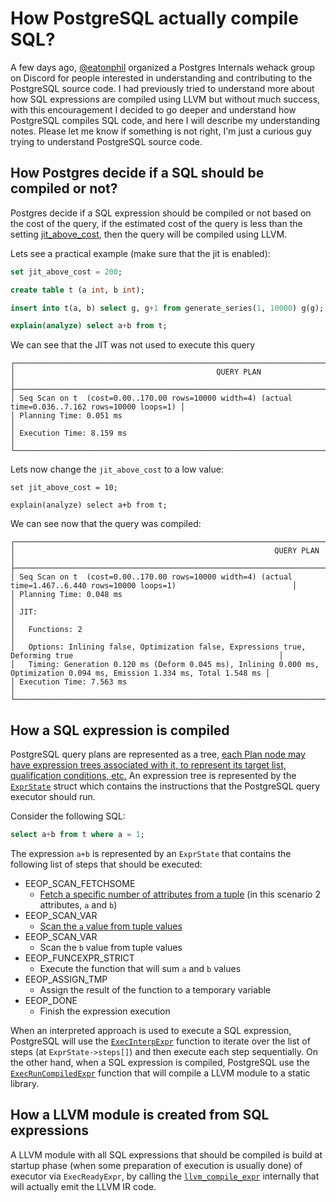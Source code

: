 # How PostgreSQL actually compile SQL?

A few days ago, [@eatonphil](https://twitter.com/eatonphil) organized a
Postgres Internals wehack group on Discord for people interested in
understanding and contributing to the PostgreSQL source code. I had previously
tried to understand more about how SQL expressions are compiled using LLVM but
without much success, with this encouragement I decided to go deeper and
understand how PostgreSQL compiles SQL code, and here I will describe my
understanding notes. Please let me know if something is not right, I'm just a
curious guy trying to understand PostgreSQL source code.


## How Postgres decide if a SQL should be compiled or not?
Postgres decide if a SQL expression should be compiled or not based on the cost
of the query, if the estimated cost of the query is less than the setting
[jit_above_cost](https://www.postgresql.org/docs/current/runtime-config-query.html#GUC-JIT-ABOVE-COST), then the query will be
compiled using LLVM.

Lets see a practical example (make sure that the jit is enabled):

```sql
set jit_above_cost = 200;

create table t (a int, b int);

insert into t(a, b) select g, g+1 from generate_series(1, 10000) g(g);

explain(analyze) select a+b from t;
```

We can see that the JIT was not used to execute this query

```
┌─────────────────────────────────────────────────────────────────────────────────────────────────────┐
│                                             QUERY PLAN                                              │
├─────────────────────────────────────────────────────────────────────────────────────────────────────┤
│ Seq Scan on t  (cost=0.00..170.00 rows=10000 width=4) (actual time=0.036..7.162 rows=10000 loops=1) │
│ Planning Time: 0.051 ms                                                                             │
│ Execution Time: 8.159 ms                                                                            │
└─────────────────────────────────────────────────────────────────────────────────────────────────────┘
```

Lets now change the `jit_above_cost` to a low value:
```
set jit_above_cost = 10;

explain(analyze) select a+b from t;
```

We can see now that the query was compiled:
```
┌──────────────────────────────────────────────────────────────────────────────────────────────────────────────────────────────┐
│                                                          QUERY PLAN                                                          │
├──────────────────────────────────────────────────────────────────────────────────────────────────────────────────────────────┤
│ Seq Scan on t  (cost=0.00..170.00 rows=10000 width=4) (actual time=1.467..6.440 rows=10000 loops=1)                          │
│ Planning Time: 0.048 ms                                                                                                      │
│ JIT:                                                                                                                         │
│   Functions: 2                                                                                                               │
│   Options: Inlining false, Optimization false, Expressions true, Deforming true                                              │
│   Timing: Generation 0.120 ms (Deform 0.045 ms), Inlining 0.000 ms, Optimization 0.094 ms, Emission 1.334 ms, Total 1.548 ms │
│ Execution Time: 7.563 ms                                                                                                     │
└──────────────────────────────────────────────────────────────────────────────────────────────────────────────────────────────┘
```

## How a SQL expression is compiled
PostgreSQL query plans are represented as a tree, [each Plan node may have
expression trees associated with it, to represent its target list,
qualification conditions,
etc.](https://github.com/postgres/postgres/blob/master/src/backend/executor/README#L68)
An expression tree is represented by the
[`ExprState`](https://github.com/postgres/postgres/blob/master/src/include/nodes/execnodes.h#L77)
struct which contains the instructions that the PostgreSQL query executor should run.

Consider the following SQL:
```sql
select a+b from t where a = 1;
```

The expression `a+b` is represented by an `ExprState` that contains the following list of steps that should be executed:

- EEOP_SCAN_FETCHSOME
    - [Fetch a specific number of attributes from a tuple](https://github.com/postgres/postgres/blob/master/src/backend/executor/execExprInterp.c#L554) (in this scenario 2 attributes, `a` and `b`)
- EEOP_SCAN_VAR
    - [Scan the `a` value from tuple values](https://github.com/postgres/postgres/blob/master/src/backend/executor/execExprInterp.c#L596)
- EEOP_SCAN_VAR
    - Scan the `b` value from tuple values
- EEOP_FUNCEXPR_STRICT
    - Execute the function that will sum `a` and `b` values
- EEOP_ASSIGN_TMP
    - Assign the result of the function to a temporary variable
- EEOP_DONE
    - Finish the expression execution

When an interpreted approach is used to execute a SQL expression, PostgreSQL
will use the
[`ExecInterpExpr`](https://github.com/postgres/postgres/blob/master/src/backend/executor/execExprInterp.c#L395)
function to iterate over the list of steps (at `ExprState->steps[]`) and then
execute each step sequentially. On the other hand, when a SQL expression is
compiled, PostgreSQL use the
[`ExecRunCompiledExpr`](https://github.com/postgres/postgres/blob/master/src/backend/jit/llvm/llvmjit_expr.c#L2539)
function that will compile a LLVM module to a static library.

## How a LLVM module is created from SQL expressions
A LLVM module with all SQL expressions that should be compiled is build at
startup phase (when some preparation of execution is usually done) of executor
via `ExecReadyExpr`, by calling the
[`llvm_compile_expr`](https://github.com/postgres/postgres/blob/master/src/backend/jit/llvm/llvmjit_expr.c#L78)
internally that will actually emit the LLVM IR code. 



<!-- 
The [`ExprState`](https://github.com/postgres/postgres/blob/master/src/include/nodes/execnodes.h#L77) struct represents a SQL expression that can be executed, e.g; 
`a+b` or `a = 1` from the following example:
```sql
select a+b from t where a = 1;
```

The steps of an `ExprState` that the executor should execute is stored at
[`ExprState->steps[]`](https://github.com/postgres/postgres/blob/master/src/include/nodes/execnodes.h#L77)
array. The
[`ExecReadyInterpretedExpr`](https://github.com/postgres/postgres/blob/master/src/backend/executor/execExprInterp.c#L235)
function take care of executing these steps when a query is interpreted
executed (via `ExecInterpExpr`). When the query is compiled using jit,
[`ExecRunCompiledExpr`](https://github.com/postgres/postgres/blob/master/src/backend/jit/llvm/llvmjit_expr.c#L2539)
will be called that will compile the llvm module created from the SQL
expression. The llvm module with all SQL expressions that should be compiled is
build at startup phase of executor via `ExecReadyExpr` using
[`llvm_compile_expr`](https://github.com/postgres/postgres/blob/master/src/backend/jit/llvm/llvmjit_expr.c#L78)
under the hood. 

When a query is interpreted executed `ExecInterpExpr` iterates over
`ExprState->steps[]` and execute each step sequentially, in the other hand when
the query is compiled, the `llvm_compile_expr` iterate over this array of steps
and emit llvm IR code that will later be compiled at `ExecRunCompiledExpr` as
shared library.

## How a LLVM module is created from SQL expressions
Each `ExprState` generates a LLVM module that will be compiled, the `a+b`
expression from the example above generates the following array of steps:

- EEOP_SCAN_FETCHSOME
    - [Fetch a specific number of attributes from a tuple](https://github.com/postgres/postgres/blob/master/src/backend/executor/execExprInterp.c#L554) (in this scenario 2 attributes, `a` and `b`)
- EEOP_SCAN_VAR
    - [Scan the `a` value from tuple values](https://github.com/postgres/postgres/blob/master/src/backend/executor/execExprInterp.c#L596)
- EEOP_SCAN_VAR
    - Scan the `b` value from tuple values
- EEOP_FUNCEXPR_STRICT
    - Execute the function that will sum `a` and `b` values
- EEOP_ASSIGN_TMP
    - Assign the result of the function to a temporary variable
- EEOP_DONE
    - Finish the execution

Postgres will emit specialized LLVM IR code separately for each step inside
`ExprState`. What I mean about specialized code is that for the
`EEOP_SCAN_FETCHSOME` step for example, Postgres will emit code that will know
exactly in how to read the table attributes from a tuple, and [will not need to
do switch case type checking at
runtime](https://github.com/postgres/postgres/blob/master/src/backend/executor/execTuples.c#L1006)
for each attribute from each tuple in a table. The PostgreSQL C function that
generate the tuple deforming LLVM function is
[slot_compile_deform](https://github.com/postgres/postgres/blob/master/src/backend/jit/llvm/llvmjit_deform.c#L34).
-->
